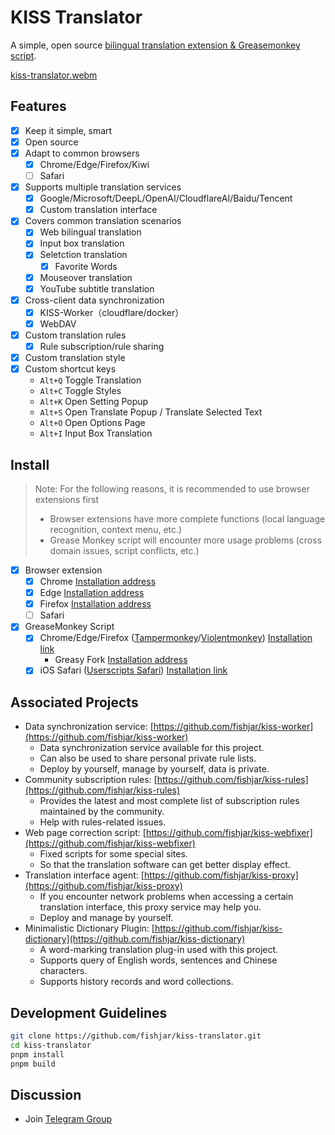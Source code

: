 # KISS Translator

A simple, open source [bilingual translation extension & Greasemonkey script](https://github.com/fishjar/kiss-translator).

[kiss-translator.webm](https://github.com/fishjar/kiss-translator/assets/1157624/f7ba8a5c-e4a8-4d5a-823a-5c5c67a0a47f)

## Features

- [x] Keep it simple, smart
- [x] Open source
- [x] Adapt to common browsers
  - [x] Chrome/Edge/Firefox/Kiwi
  - [ ] Safari
- [x] Supports multiple translation services
  - [x] Google/Microsoft/DeepL/OpenAI/CloudflareAI/Baidu/Tencent
  - [x] Custom translation interface
- [x] Covers common translation scenarios
  - [x] Web bilingual translation
  - [x] Input box translation
  - [x] Seletction translation
    - [x] Favorite Words
  - [x] Mouseover translation
  - [x] YouTube subtitle translation
- [x] Cross-client data synchronization
  - [x] KISS-Worker（cloudflare/docker）
  - [x] WebDAV
- [x] Custom translation rules
  - [x] Rule subscription/rule sharing
- [x] Custom translation style
- [x] Custom shortcut keys
  - `Alt+Q` Toggle Translation
  - `Alt+C` Toggle Styles
  - `Alt+K` Open Setting Popup
  - `Alt+S` Open Translate Popup / Translate Selected Text
  - `Alt+O` Open Options Page
  - `Alt+I` Input Box Translation

## Install

> Note: For the following reasons, it is recommended to use browser extensions first
>
> - Browser extensions have more complete functions (local language recognition, context menu, etc.)
> - Grease Monkey script will encounter more usage problems (cross domain issues, script conflicts, etc.)

- [x] Browser extension
  - [x] Chrome [Installation address](https://chrome.google.com/webstore/detail/kiss-translator/bdiifdefkgmcblbcghdlonllpjhhjgof?hl=zh-CN)
  - [x] Edge [Installation address](https://microsoftedge.microsoft.com/addons/detail/%E7%AE%80%E7%BA%A6%E7%BF%BB%E8%AF%91/jemckldkclkinpjighnoilpbldbdmmlh?hl=zh-CN)
  - [x] Firefox [Installation address](https://addons.mozilla.org/zh-CN/firefox/addon/kiss-translator/)
  - [ ] Safari
- [x] GreaseMonkey Script
  - [x] Chrome/Edge/Firefox ([Tampermonkey](https://www.tampermonkey.net/)/[Violentmonkey](https://violentmonkey.github.io/)) [Installation link](https://fishjar.github.io/kiss-translator/kiss-translator.user.js)
    - Greasy Fork [Installation address](https://greasyfork.org/zh-CN/scripts/472840-kiss-translator)
  - [x] iOS Safari ([Userscripts Safari](https://github.com/quoid/userscripts)) [Installation link](https://fishjar.github.io/kiss-translator/kiss-translator-ios-safari.user.js)

## Associated Projects

- Data synchronization service: [https://github.com/fishjar/kiss-worker](https://github.com/fishjar/kiss-worker)
  - Data synchronization service available for this project.
  - Can also be used to share personal private rule lists.
  - Deploy by yourself, manage by yourself, data is private.
- Community subscription rules: [https://github.com/fishjar/kiss-rules](https://github.com/fishjar/kiss-rules)
  - Provides the latest and most complete list of subscription rules maintained by the community.
  - Help with rules-related issues.
- Web page correction script: [https://github.com/fishjar/kiss-webfixer](https://github.com/fishjar/kiss-webfixer)
  - Fixed scripts for some special sites.
  - So that the translation software can get better display effect.
- Translation interface agent: [https://github.com/fishjar/kiss-proxy](https://github.com/fishjar/kiss-proxy)
  - If you encounter network problems when accessing a certain translation interface, this proxy service may help you.
  - Deploy and manage by yourself.
- Minimalistic Dictionary Plugin: [https://github.com/fishjar/kiss-dictionary](https://github.com/fishjar/kiss-dictionary)
  - A word-marking translation plug-in used with this project.
  - Supports query of English words, sentences and Chinese characters.
  - Supports history records and word collections.

## Development Guidelines

```sh
git clone https://github.com/fishjar/kiss-translator.git
cd kiss-translator
pnpm install
pnpm build
```

## Discussion

- Join [Telegram Group](https://t.me/+RRCu_4oNwrM2NmFl)
